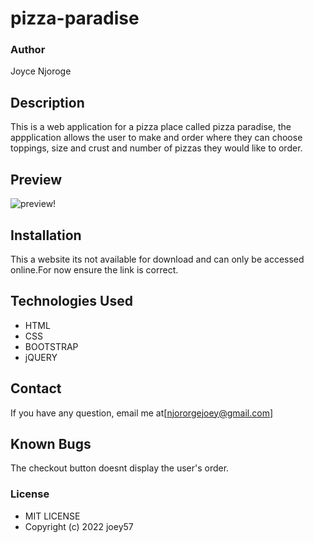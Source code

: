 # pizza-paradise
### Author
Joyce Njoroge
## Description
This is a web application for a pizza place called pizza paradise, the appplication allows the user to make and order where they can choose toppings, size and crust and number of pizzas they would like to order.
## Preview
![preview!](assets/screenshot.png)

## Installation
This a website its not available for download and can only be accessed online.For now ensure the link is correct.

## Technologies Used
* HTML
* CSS
* BOOTSTRAP
* jQUERY

## Contact
If you have any question, email me at[njororgejoey@gmail.com]

## Known Bugs
The checkout button doesnt display the user's order.


### License
* MIT LICENSE
* Copyright (c) 2022 joey57